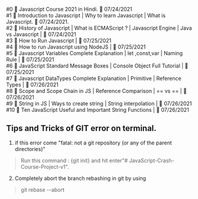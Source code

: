 #0 🛑 Javascript Course 2021 in Hindi.   📅 07/24/2021</br>
#1 🛑 Introduction to Javascript | Why to learn Javascript | What is Javascript.  📅 07/24/2021.</br>
#2 🛑 History of Javascript | What is ECMAScript ? | Javascript Engine | Java vs Javascript | 📅 07/24/2021</br>
#3 🛑 How to Run Javascript | 📅 07/25/2021</br>
#4 🛑 How to run Javascript using NodeJS | 📅 07/25/2021 </br>
#5 🛑 Javascript Variables Complete Explanation | let ,const,var | Naming Rule | 📅 07/25/2021 </br>
#6 🛑 JavaScript Standard Message Boxes | Console Object Full Tutorial | 📅 07/25/2021 </br>
#7 🛑 Javascript DataTypes Complete Explanation | Primitive | Reference Types | 📅 07/26/2021 </br>
#8 🛑 Scope and Scope Chain in JS | Reference Comparison | == vs == |    📅 07/26/2021 </br> 
#9 🛑 String in JS | Ways to create string | String interpolation | 📅 07/26/2021 </br>
#10 🛑 Ten JavaScript Useful and Important String Functions |  📅 07/26/2021 </br>

<h2>Tips and Tricks of GIT error on terminal.</h2>

1. if this error come "fatal: not a git repository (or any of the parent directories)"
>Run this command : {git init} and hit enter"# JavaScript-Crash-Course-Project-v1".

2. Completely abort the branch rebashing in git by using
> git rebase --abort 


